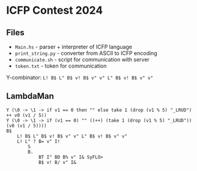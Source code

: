 # ICFP Contest 2024

## Files

- `Main.hs` - parser + interpreter of ICFP language
- `print_string.py` - converter from ASCII to ICFP encoding
- `communicate.sh` - script for communication with server
- `token.txt` - token for communication

Y-combinator: `L! B$ L" B$ v! B$ v" v" L" B$ v! B$ v" v"`

## LambdaMan

```
Y (\0 -> \1 -> if v1 == 0 then "" else take 1 (drop (v1 % 5) "_LRUD") ++ v0 (v1 / 5))
Y (\0 -> \1 -> if (v1 == 0) "" ((++) (take 1 (drop (v1 % 5) "_LRUD")) (v0 (v1 / 5))))
B$
    L! B$ L" B$ v! B$ v" v" L" B$ v! B$ v" v"
    L! L" ? B= v" I!
        S
        B.
            BT I" BD B% v" I& SyFLO>
            B$ v! B/ v" I&
```
